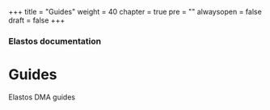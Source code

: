 +++
title = "Guides"
weight = 40
chapter = true
pre = ""
alwaysopen = false
draft = false
+++

### Elastos documentation

# Guides

Elastos DMA guides